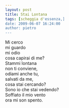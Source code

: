 ```yaml
---
layout: post
title: Stai Lontana
tags: [scheggia d'essenza,]
date: 2009-06-07 16:24:00
author: pietro
---
```

Mi cerco<br/>mi guardo<br/>mi odio<br/>cosa capirai di me?<br/>Stammi lontana<br/>non ti conviene,<br/>odiami anche tu,<br/>salvati da me,<br/>cosa stai cercando?<br/>Sono io che stai vedendo?<br/>Soffiato il mio vento<br/>ora mi son spento.
